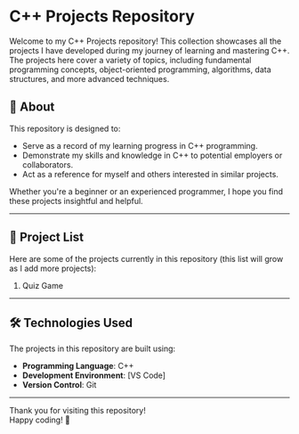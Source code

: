 # C++ Projects Repository

Welcome to my C++ Projects repository! This collection showcases all the projects I have developed during my journey of learning and mastering C++. The projects here cover a variety of topics, including fundamental programming concepts, object-oriented programming, algorithms, data structures, and more advanced techniques.


## 📝 About

This repository is designed to:
- Serve as a record of my learning progress in C++ programming.
- Demonstrate my skills and knowledge in C++ to potential employers or collaborators.
- Act as a reference for myself and others interested in similar projects.

Whether you're a beginner or an experienced programmer, I hope you find these projects insightful and helpful.

---

## 📂 Project List

Here are some of the projects currently in this repository (this list will grow as I add more projects):
1. Quiz Game


---

## 🛠️ Technologies Used

The projects in this repository are built using:
- **Programming Language**: C++
- **Development Environment**: [VS Code]
- **Version Control**: Git

---

Thank you for visiting this repository!  
Happy coding! 🚀
